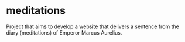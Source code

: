 # meditations
Project that aims to develop a website that delivers a sentence from the diary (meditations) of Emperor Marcus Aurelius.

